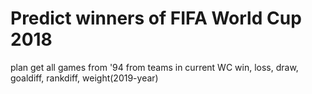 # Predict winners of FIFA World Cup 2018

plan
get all games from '94 from teams in current WC
win, loss, draw, goaldiff, rankdiff, weight(2019-year)
